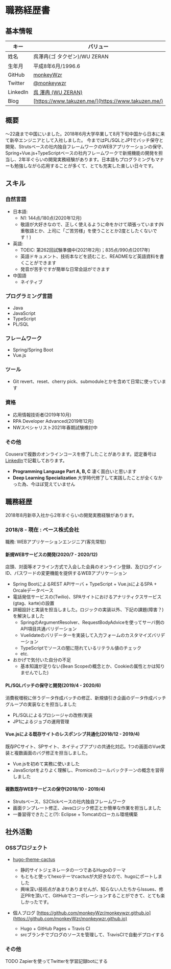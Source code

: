# 職務経歴書

## 基本情報

|キー|バリュー|
|----|-------|
|姓名|呉澤冉(ゴ タクゼン)/WU ZERAN|
|生年月|平成8年6月/1996.6|
|GitHub|[monkeyWzr](https://github.com/monkeyWzr)|
|Twitter|[@monkeywzr](https://twitter.com/monkeywzr)|
|LinkedIn|[呉 澤冉 (WU ZERAN)](https://www.linkedin.com/in/monkeywzr/)|
|Blog|[https://www.takuzen.me/](https://www.takuzen.me/)|

## 概要

～22歳まで中国にいました。2018年6月大学卒業して8月下旬中国から日本に来て新卒エンジニアとして入社しました。
今まではPL/SQLとJP1でバッチ保守と開発、Strutsベースの社内独自フレームワークのWEBアプリケーションの保守、Spring+Vue.js+TypeScriptベースの社内フレームワークで新規機能の開発を担当し、2年半ぐらいの開発実務経験があります。日本語もプログラミングもマナーも勉強しながら応用することが多くて、とても充実した楽しい日々です。

## スキル

### 自然言語

* 日本語:
  - N1: 144点/180点(2020年12月)
  - 敬語が大好きなので、正しく使えるように命をかけて頑張っています(N重敬語とか、上司に「ご苦労様」を使うこととか2度としたくないです！)
* 英語:
  - TOEIC: 第262回試験準備中(2021年2月)；835点/990点(2017年)
  - 英語ドキュメント、技術本などを読むこと、READMEなど英語資料を書くことができます
  - 発音が苦手ですが簡単な日常会話ができます
* 中国語
  - ネイティブ

### プログラミング言語

* Java
* JavaScript
* TypeScript
* PL/SQL

### フレームワーク

* Spring/Spring Boot
* Vue.js

### ツール

* Git revert、reset、cherry pick、submoduleとかを含めて日常に使っています

### 資格

* 応用情報技術者(2019年10月)
* RPA Developer Advanced(2019年12月)
* NWスペシャリスト2021年春期試験検討中

### その他

Couseraで複数のオンラインコースを修了したことがあります。認定番号は[LinkedIn](https://www.linkedin.com/in/monkeywzr/)で記載しております。

* **Programming Language Part A, B, C** 凄く面白いと思います
* **Deep Learning Specialization** 大学時代修了して実践したことが全くなかった為、今ほぼ覚えていません

## 職務経歴

2018年8月新卒入社から2年半ぐらいの開発実務経験があります。

### 2018/8 - 現在 : ベース株式会社

職務: WEBアプリケーションエンジニア(客先常駐)

#### 新規WEBサービスの開発(2020/7 - 2020/12)

店頭、対面等オフライン方式で入会した会員のオンライン登録、及びログインID、パスワードの変更機能を提供するWEBアプリケーション
* Spring BootによるREST APIサーバ + TypeScript + Vue.jsによるSPA + Orcaleデータベース
* 電話発信サービスの(Twilio)、SPAサイトにおけるアナリティクスサービス(gtag、karte)の設置
* 詳細設計と実装を担当しました。ロジックの実装以外、下記の課題(障害？)を解決しました
  - SpringのArgumentResolver、RequestBodyAdviceを使ってサーバ側のAPI項目共通バリデーション
  - Vuelidateのバリデーターを実装して入力フォームのカスタマイズバリデーション
  - TypeScriptでソースの闇に隠れているリテラル値のチェック
  - etc.
* おかげで気付いた自分の不足
  - 基本知識が足りない(Bean Scopeの概念とか、Cookieの属性とかは知りませんでした)

#### PL/SQLバッチの保守と開発(2019/4 - 2020/6)

消費税増税に伴うデータ作成バッチの修正、新規値引き企画のデータ作成バッチグループの実装なとを担当しました

* PL/SQLによるプロシージャの改修/実装
* JP1によるジョブの運用管理

#### Vue.jsによる既存サイトのレスポンシブ共通化(2018/12 - 2019/4)

既存PCサイト、SPサイト、ネイティブアプリの共通化対応。1つの画面のVue実装と複数画面のバグ修正を担当しました。

* Vue.jsを初めて実務に使いました
* JavaScriptをよりよく理解し、Promiceのコールバックチーンの概念を習得しました

#### 複数既存WEBサービスの保守(2018/10 - 2019/4)

* Strutsベース、S2Clickベースの社内独自フレームワーク
* 画面テンプレート修正、Javaロジック修正とか簡単な作業を担当しました
* 一番習得できたこと(?): Eclipse + Tomcatのローカル環境構築

## 社外活動

### OSSプロジェクト

* [hugo-theme-cactus](https://github.com/monkeyWzr/hugo-theme-cactus)
  - 静的サイトジェネレータの一つであるHugoのテーマ
  - もともと使ってhexoテーマcactusが大好きなので、hugoにポートしました
  - 興味深い技術点があまりありませんが、知らない人たちからIssues、修正PRを頂いて、GitHubでコーポレーションすることができて、とても楽しかったです。

* 個人ブログ [https://github.com/monkeyWzr/monkeywzr.github.io](https://github.com/monkeyWzr/monkeywzr.github.io)
  - Hugo + GitHub Pages + Travis CI
  - srcブランチでブログのソースを管理して、TravisCIで自動デプロイする

### その他

TODO
Zapierを使ってTwitterを学習記録botにする